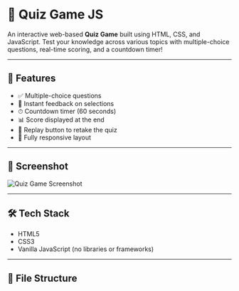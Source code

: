 # 🎯 Quiz Game JS

An interactive web-based **Quiz Game** built using HTML, CSS, and JavaScript. Test your knowledge across various topics with multiple-choice questions, real-time scoring, and a countdown timer!

---

## 🚀 Features

- ✅ Multiple-choice questions  
- 🧠 Instant feedback on selections  
- ⏱ Countdown timer (60 seconds)  
- 📊 Score displayed at the end  
- 🔁 Replay button to retake the quiz  
- 📱 Fully responsive layout

---

## 📸 Screenshot

![Quiz Game Screenshot](screenshot.png) <!-- You can replace this with your actual screenshot file -->

---

## 🛠 Tech Stack

- HTML5  
- CSS3  
- Vanilla JavaScript (no libraries or frameworks)

---

## 📂 File Structure

